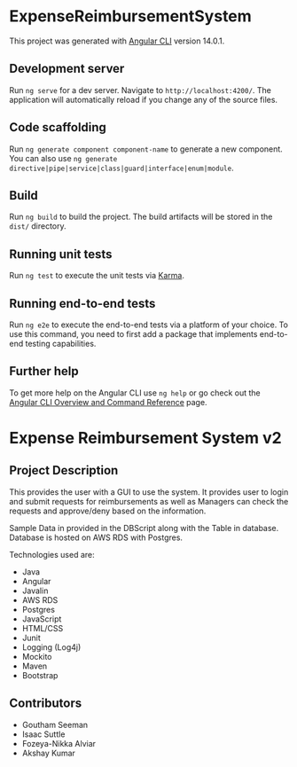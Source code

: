 # ExpenseReimbursementSystem

This project was generated with [Angular CLI](https://github.com/angular/angular-cli) version 14.0.1.

## Development server

Run `ng serve` for a dev server. Navigate to `http://localhost:4200/`. The application will automatically reload if you change any of the source files.

## Code scaffolding

Run `ng generate component component-name` to generate a new component. You can also use `ng generate directive|pipe|service|class|guard|interface|enum|module`.

## Build

Run `ng build` to build the project. The build artifacts will be stored in the `dist/` directory.

## Running unit tests

Run `ng test` to execute the unit tests via [Karma](https://karma-runner.github.io).

## Running end-to-end tests

Run `ng e2e` to execute the end-to-end tests via a platform of your choice. To use this command, you need to first add a package that implements end-to-end testing capabilities.

## Further help

To get more help on the Angular CLI use `ng help` or go check out the [Angular CLI Overview and Command Reference](https://angular.io/cli) page.

# Expense Reimbursement System v2

## Project Description
This provides the user with a GUI to use the system.
It provides user to login and submit requests for reimbursements as well as Managers can check the requests and approve/deny based on the information.

Sample Data in provided in the DBScript along with the Table in database.
Database is hosted on AWS RDS with Postgres.

Technologies used are:
* Java
* Angular
* Javalin
* AWS RDS
* Postgres
* JavaScript
* HTML/CSS
* Junit
* Logging (Log4j)
* Mockito
* Maven
* Bootstrap

## Contributors
* Goutham Seeman
* Isaac Suttle
* Fozeya-Nikka Alviar
* Akshay Kumar
